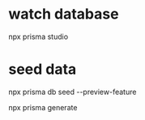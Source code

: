 # watch database
npx prisma studio
# seed data
npx prisma db seed --preview-feature

npx prisma generate